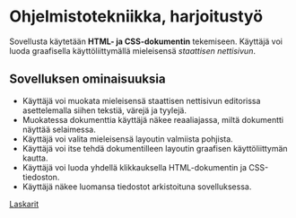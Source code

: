 # Ohjelmistotekniikka, harjoitustyö

Sovellusta käytetään **HTML- ja CSS-dokumentin** tekemiseen. Käyttäjä voi luoda graafisella käyttöliittymällä mieleisensä _staattisen nettisivun_.

## Sovelluksen ominaisuuksia

- Käyttäjä voi muokata mieleisensä staattisen nettisivun editorissa asettelemalla siihen tekstiä, värejä ja tyylejä.
- Muokatessa dokumenttia käyttäjä näkee reaaliajassa, miltä dokumentti näyttää selaimessa.
- Käyttäjä voi valita mieleisensä layoutin valmiista pohjista.
- Käyttäjä voi itse tehdä dokumentilleen layoutin graafisen käyttöliittymän kautta.
- Käyttäjä voi luoda yhdellä klikkauksella HTML-dokumentin ja CSS-tiedoston. 
- Käyttäjä näkee luomansa tiedostot arkistoituna sovelluksessa.

[Laskarit](./laskarit/)
